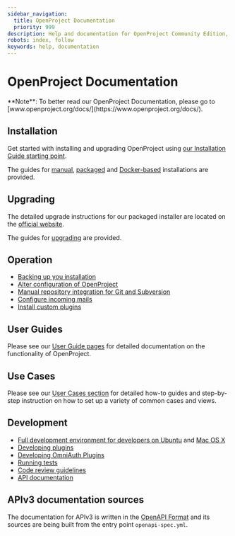 ```yaml
---
sidebar_navigation:
  title: OpenProject Documentation
  priority: 999
description: Help and documentation for OpenProject Community Edition, Enterprise on-premises and Enterprise cloud.
robots: index, follow
keywords: help, documentation
---
```

# OpenProject Documentation

<div class="alert alert-info" role="alert">
**Note**: To better read our OpenProject Documentation, please go to [www.openproject.org/docs/](https://www.openproject.org/docs/).
</div>

## Installation

Get started with installing and upgrading OpenProject using [our Installation Guide starting point](https://www.openproject.org/docs/installation-and-operations/).

The guides for [manual](./installation-and-operations/installation/manual), [packaged](./installation-and-operations/installation/packaged) and [Docker-based](./installation-and-operations/installation/docker) installations are provided.

## Upgrading

The detailed upgrade instructions for our packaged installer are located on the [official website](https://www.openproject.org/download-and-installation/).

The guides for [upgrading](./installation-and-operations/operation/upgrading) are provided.

## Operation

* [Backing up you installation](./installation-and-operations/operation/backing-up)
* [Alter configuration of OpenProject](./installation-and-operations/configuration)
* [Manual repository integration for Git and Subversion](./installation-and-operations/configuration/repositories)
* [Configure incoming mails](./installation-and-operations/configuration/incoming-emails)
* [Install custom plugins](./installation-and-operations/configuration/plugins)


## User Guides

Please see our [User Guide pages](https://www.openproject.org/docs/user-guide/) for detailed documentation on the functionality of OpenProject.

## Use Cases

Please see our [User Cases section](https://www.openproject.org/docs/user-cases/) for detailed how-to guides and step-by-step instruction on how to set up a variety of common cases and views.


## Development

* [Full development environment for developers on Ubuntu](./development/development-environment-ubuntu) and [Mac OS X](./development/development-environment-osx)
* [Developing plugins](./development/create-openproject-plugin)
* [Developing OmniAuth Plugins](./development/create-omniauth-plugin)
* [Running tests](./development/running-tests)
* [Code review guidelines](./development/code-review-guidelines)
* [API documentation](./api)


## APIv3 documentation sources

The documentation for APIv3 is written in the [OpenAPI Format](https://www.openapis.org/) and its sources are being built from the entry point `openapi-spec.yml`.
